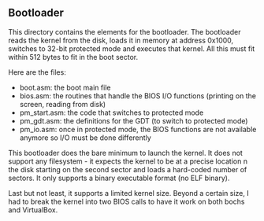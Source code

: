 ## Bootloader

This directory contains the elements for the bootloader. The bootloader reads the kernel from the disk, loads it in memory at address 0x1000, switches to 32-bit protected mode and executes that kernel. All this must fit within 512 bytes to fit in the boot sector.

Here are the files:

- boot.asm: the boot main file
- bios.asm: the routines that handle the BIOS I/O functions (printing on the screen, reading from disk)
- pm_start.asm: the code that switches to protected mode
- pm_gdt.asm: the definitions for the GDT (to switch to protected mode)
- pm_io.asm: once in protected mode, the BIOS functions are not available anymore so I/O must be done differently

This bootloader does the bare minimum to launch the kernel. It does not support any filesystem - it expects the kernel to be at a precise location n the disk starting on the second sector and loads a hard-coded number of sectors. It only supports a binary executable format (no ELF binary).

Last but not least, it supports a limited kernel size. Beyond a certain size, I had to break the kernel into two BIOS calls to have it work on both bochs and VirtualBox.
